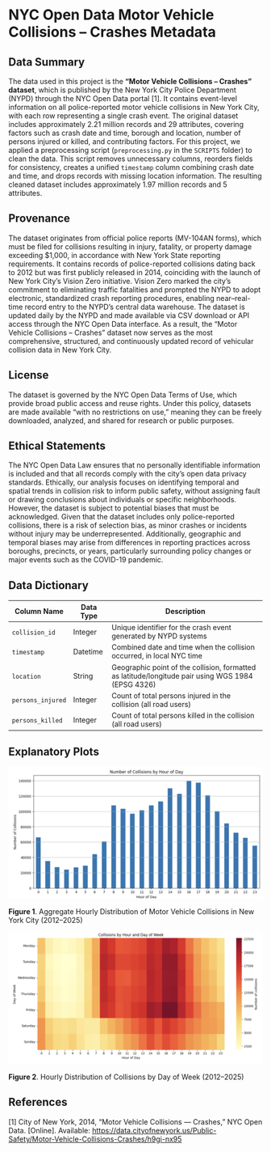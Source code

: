 # NYC Open Data Motor Vehicle Collisions – Crashes Metadata

## Data Summary
The data used in this project is the **“Motor Vehicle Collisions – Crashes” dataset**,
which is published by the New York City Police Department (NYPD) through the
NYC Open Data portal [1]. It contains event-level information on all police-reported
motor vehicle collisions in New York City, with each row representing a single
crash event. The original dataset includes approximately 2.21 million records
and 29 attributes, covering factors such as crash date and time, borough and
location, number of persons injured or killed, and contributing factors. 
For this project, we applied a preprocessing script (`preprocessing.py` in the `SCRIPTS` folder)
to clean the data. This script removes unnecessary columns, reorders fields for consistency,
creates a unified `timestamp` column combining crash date and time, and drops records with missing
location information. The resulting cleaned dataset includes approximately 1.97 million records and 5 attributes.

## Provenance
The dataset originates from official police reports (MV-104AN forms), which must
be filed for collisions resulting in injury, fatality, or property damage exceeding
$1,000, in accordance with New York State reporting requirements. It contains
records of police-reported collisions dating back to 2012 but was first publicly
released in 2014, coinciding with the launch of New York City’s Vision Zero initiative.
Vision Zero marked the city’s commitment to eliminating traffic fatalities and prompted
the NYPD to adopt electronic, standardized crash reporting procedures, enabling
near–real-time record entry to the NYPD’s central data warehouse.
The dataset is updated daily by the NYPD and made available via CSV
download or API access through the NYC Open Data interface.
As a result, the “Motor Vehicle Collisions – Crashes” dataset now serves as
the most comprehensive, structured, and continuously updated record of vehicular
collision data in New York City.

## License
The dataset is governed by the NYC Open Data Terms of Use, which provide
broad public access and reuse rights. Under this policy, datasets are made
available “with no restrictions on use,” meaning they can be freely downloaded,
analyzed, and shared for research or public purposes.

## Ethical Statements
The NYC Open Data Law ensures that no personally identifiable information
is included and that all records comply with the city’s open data privacy
standards. Ethically, our analysis focuses on identifying temporal and
spatial trends in collision risk to inform public safety, without assigning
fault or drawing conclusions about individuals or specific neighborhoods.
However, the dataset is subject to potential biases that must be acknowledged.
Given that the dataset includes only police-reported collisions, there is a
risk of selection bias, as minor crashes or incidents without injury
may be underrepresented. Additionally, geographic and temporal biases
may arise from differences in reporting practices across boroughs, precincts,
or years, particularly surrounding policy changes or major events such as
the COVID-19 pandemic.

## Data Dictionary
| **Column Name**   | **Data Type** | **Description**                                                                                    |
| ----------------- | ------------- | -------------------------------------------------------------------------------------------------- |
| `collision_id`    | Integer       | Unique identifier for the crash event generated by NYPD systems                                    |
| `timestamp`       | Datetime      | Combined date and time when the collision occurred, in local NYC time                              |
| `location`        | String        | Geographic point of the collision, formatted as latitude/longitude pair using WGS 1984 (EPSG 4326) |
| `persons_injured` | Integer       | Count of total persons injured in the collision (all road users)                                   |
| `persons_killed`  | Integer       | Count of total persons killed in the collision (all road users)                                    |


## Explanatory Plots
![aggregate_hourly_distribution.png](aggregate_hourly_distribution.png)

**Figure 1**. Aggregate Hourly Distribution of Motor Vehicle Collisions
in New York City (2012–2025)

![hourly_daily_heatmap.png](hourly_daily_heatmap.png)

**Figure 2**. Hourly Distribution of Collisions by Day of Week (2012–2025)

## References
[1]	City of New York, 2014, “Motor Vehicle Collisions — Crashes,” NYC Open Data.
[Online]. Available: https://data.cityofnewyork.us/Public-Safety/Motor-Vehicle-Collisions-Crashes/h9gi-nx95 
